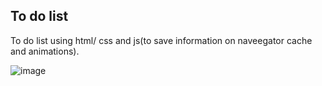 ## To do list
To do list using html/ css and js(to save information on naveegator cache and animations).

![image](https://user-images.githubusercontent.com/79208491/229357047-eb7e3e66-73b2-4bcc-91bc-aa5b48814ef6.png)

